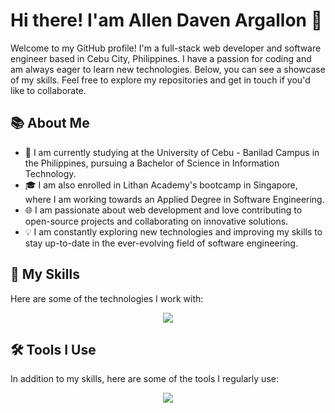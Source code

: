 

# Hi there! I'am Allen Daven Argallon 👋

Welcome to my GitHub profile! I'm a full-stack web developer and software engineer based in Cebu City, Philippines. I have a passion for coding and am always eager to learn new technologies. Below, you can see a showcase of my skills. Feel free to explore my repositories and get in touch if you'd like to collaborate.


## 📚 About Me
- 📖 I am currently studying at the University of Cebu - Banilad Campus in the Philippines, pursuing a Bachelor of Science in Information Technology.
- 🎓 I am also enrolled in Lithan Academy's bootcamp in Singapore, where I am working towards an Applied Degree in Software Engineering.
- 🌐 I am passionate about web development and love contributing to open-source projects and collaborating on innovative solutions.
- 💡 I am constantly exploring new technologies and improving my skills to stay up-to-date in the ever-evolving field of software engineering.


## 🔧 My Skills
Here are some of the technologies I work with:

<p align="center">
  <a href="https://skillicons.dev">
    <img src="https://skillicons.dev/icons?i=html,css,js,bootstrap,react,java,spring,mysql"/>
  </a>
</p>


## 🛠️ Tools I Use
In addition to my skills, here are some of the tools I regularly use:

<p align="center">
  <a href="https://skillicons.dev">
    <img src="https://skillicons.dev/icons?i=vscode,eclipse,figma" />
  </a>
</p>
